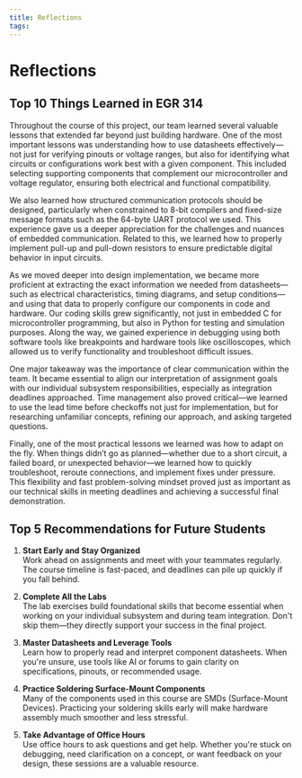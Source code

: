 ```yaml
---
title: Reflections
tags:
---
```


# Reflections

## **Top 10 Things Learned in EGR 314**

Throughout the course of this project, our team learned several valuable lessons that extended far beyond just building hardware. One of the most important lessons was understanding how to use datasheets effectively—not just for verifying pinouts or voltage ranges, but also for identifying what circuits or configurations work best with a given component. This included selecting supporting components that complement our microcontroller and voltage regulator, ensuring both electrical and functional compatibility.

We also learned how structured communication protocols should be designed, particularly when constrained to 8-bit compilers and fixed-size message formats such as the 64-byte UART protocol we used. This experience gave us a deeper appreciation for the challenges and nuances of embedded communication. Related to this, we learned how to properly implement pull-up and pull-down resistors to ensure predictable digital behavior in input circuits.

As we moved deeper into design implementation, we became more proficient at extracting the exact information we needed from datasheets—such as electrical characteristics, timing diagrams, and setup conditions—and using that data to properly configure our components in code and hardware. Our coding skills grew significantly, not just in embedded C for microcontroller programming, but also in Python for testing and simulation purposes. Along the way, we gained experience in debugging using both software tools like breakpoints and hardware tools like oscilloscopes, which allowed us to verify functionality and troubleshoot difficult issues.

One major takeaway was the importance of clear communication within the team. It became essential to align our interpretation of assignment goals with our individual subsystem responsibilities, especially as integration deadlines approached. Time management also proved critical—we learned to use the lead time before checkoffs not just for implementation, but for researching unfamiliar concepts, refining our approach, and asking targeted questions.

Finally, one of the most practical lessons we learned was how to adapt on the fly. When things didn’t go as planned—whether due to a short circuit, a failed board, or unexpected behavior—we learned how to quickly troubleshoot, reroute connections, and implement fixes under pressure. This flexibility and fast problem-solving mindset proved just as important as our technical skills in meeting deadlines and achieving a successful final demonstration.



##  Top 5 Recommendations for Future Students

1. **Start Early and Stay Organized**  
   Work ahead on assignments and meet with your teammates regularly. The course timeline is fast-paced, and deadlines can pile up quickly if you fall behind.

2. **Complete All the Labs**  
   The lab exercises build foundational skills that become essential when working on your individual subsystem and during team integration. Don't skip them—they directly support your success in the final project.

3. **Master Datasheets and Leverage Tools**  
   Learn how to properly read and interpret component datasheets. When you're unsure, use tools like AI or forums to gain clarity on specifications, pinouts, or recommended usage.

4. **Practice Soldering Surface-Mount Components**  
   Many of the components used in this course are SMDs (Surface-Mount Devices). Practicing your soldering skills early will make hardware assembly much smoother and less stressful.

5. **Take Advantage of Office Hours**  
   Use office hours to ask questions and get help. Whether you're stuck on debugging, need clarification on a concept, or want feedback on your design, these sessions are a valuable resource.
